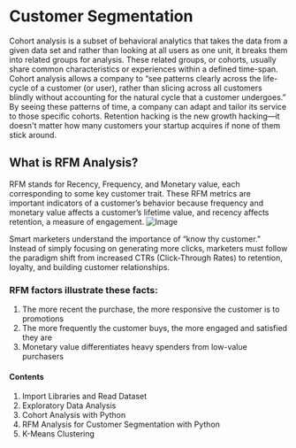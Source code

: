 # Customer Segmentation
Cohort analysis is a subset of behavioral analytics that takes the data from a given data set and rather than looking at all users as one unit, it breaks them into related groups for analysis. These related groups, or cohorts, usually share common characteristics or experiences within a defined time-span. Cohort analysis allows a company to “see patterns clearly across the life-cycle of a customer (or user), rather than slicing across all customers blindly without accounting for the natural cycle that a customer undergoes.” By seeing these patterns of time, a company can adapt and tailor its service to those specific cohorts.
Retention hacking is the new growth hacking—it doesn't matter how many customers your startup acquires if none of them stick around.
## What is RFM Analysis?

RFM stands for Recency, Frequency, and Monetary value, each corresponding to some key customer trait. These RFM metrics are important indicators of a customer’s behavior because frequency and monetary value affects a customer’s lifetime value, and recency affects retention, a measure of engagement.
![Image](https://d35fo82fjcw0y8.cloudfront.net/2018/03/01013508/Incontent_image.png)

Smart marketers understand the importance of “know thy customer.” Instead of simply focusing on generating more clicks, marketers must follow the paradigm shift from increased CTRs (Click-Through Rates) to retention, loyalty, and building customer relationships.
### RFM factors illustrate these facts:

1. The more recent the purchase, the more responsive the customer is to promotions
2. The more frequently the customer buys, the more engaged and satisfied they are
3. Monetary value differentiates heavy spenders from low-value purchasers

#### Contents

1. Import Libraries and Read Dataset
2. Exploratory Data Analysis
3. Cohort Analysis with Python
4. RFM Analysis for Customer Segmentation with Python
5. K-Means Clustering
